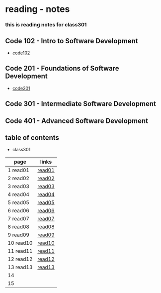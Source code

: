 # reading - notes 
### this is reading notes for class301

## Code 102 - Intro to Software Development
+ [code102](https://abu-al3ees.github.io/reading-notes/)
## Code 201 - Foundations of Software Development
+ [code201](https://abu-al3ees.github.io/reading-notes201/)
## Code 301 - Intermediate Software Development
## Code 401 - Advanced Software Development

## table of contents
- class301

page | links
---- | -----
1 read01| [read01](https://abu-al3ees.github.io/reading-notes301/read01)
2 read02| [read02](https://abu-al3ees.github.io/reading-notes301/read02)
3 read03| [read03](https://abu-al3ees.github.io/reading-notes301/read03)
4 read04| [read04](https://abu-al3ees.github.io/reading-notes301/read04)
5 read05| [read05](https://abu-al3ees.github.io/reading-notes301/read05)
6 read06| [read06](https://abu-al3ees.github.io/reading-notes301/read06)
7 read07| [read07](https://abu-al3ees.github.io/reading-notes301/read07)
8 read08| [read08](https://abu-al3ees.github.io/reading-notes301/read08) 
9 read09| [read09](https://abu-al3ees.github.io/reading-notes301/read09) 
10 read10| [read10](https://abu-al3ees.github.io/reading-notes301/read10) 
11 read11| [read11](https://abu-al3ees.github.io/reading-notes301/read11) 
12 read12| [read12](https://abu-al3ees.github.io/reading-notes301/read12) 
13  read13| [read13](https://abu-al3ees.github.io/reading-notes301/read13) 
14 | 
15 | 